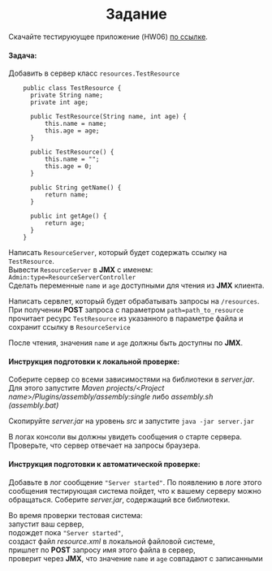 <h1 align="center">Задание</h1>

Cкачайте тестируюущее приложение (HW06) [по ссылке](https://stepik.org/media/attachments/lesson/13016/HW06.zip).

#### Задача:
Добавить в сервер класс `resources.TestResource`

        public class TestResource {
          private String name;
          private int age;

          public TestResource(String name, int age) {
              this.name = name;
              this.age = age;
          }

          public TestResource() {
              this.name = "";
              this.age = 0;
          }

          public String getName() {
              return name;
          }

          public int getAge() {
              return age;
          }
        }

Написать `ResourceServer`, который будет содержать ссылку на `TestResource`.
<br>Вывести `ResourceServer` в **JMX** с именем: `Admin:type=ResourceServerController`
<br>Сделать переменные `name` и `age` доступными для чтения из **JMX** клиента.

Написать сервлет, который будет обрабатывать запросы на `/resources`.
<br>При получении **POST** запроса с параметром `path=path_to_resource`
прочитает ресурс `TestResource` из указанного в параметре файла и сохранит ссылку в `ResourceService`

После чтения, значения `name` и `age` должны быть доступны по **JMX**.

#### Инструкция подготовки к локальной проверке:
Соберите сервер со всеми зависимостями на библиотеки в _server.jar_. 
Для этого запустите _Maven projects/_<_Project name_>_/Plugins/assembly/assembly:single_
либо _assembly.sh (assembly.bat)_

Скопируйте _server.jar_ на уровень _src_ и запустите
`java -jar server.jar`

В логах консоли вы должны увидеть сообщения о старте сервера.
Проверьте, что сервер отвечает на запросы браузера.

#### Инструкция подготовки к автоматической проверке:
Добавьте в лог сообщение `"Server started"`. По появлению в логе этого сообщения тестирующая система пойдет, что к вашему серверу можно обращаться.
Соберите _server.jar_, содержащий все библиотеки.

Во время проверки тестовая система:
<br>запустит ваш сервер,
<br>подождет пока `"Server started"`,
<br>создаст файл _resource.xml_ в локальной файловой системе,
<br>пришлет по **POST** запросу имя этого файла в сервер,
<br>проверит через **JMX**, что значение `name` и `age` совпадают с записанными
